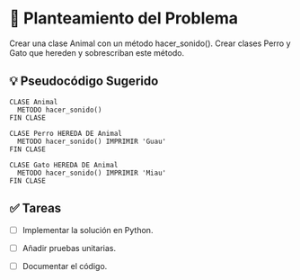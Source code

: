 # 📝 Planteamiento del Problema
Crear una clase Animal con un método hacer_sonido(). Crear clases Perro y Gato que hereden y sobrescriban este método.

## 💡 Pseudocódigo Sugerido
```
CLASE Animal
  METODO hacer_sonido()
FIN CLASE

CLASE Perro HEREDA DE Animal
  METODO hacer_sonido() IMPRIMIR 'Guau'
FIN CLASE

CLASE Gato HEREDA DE Animal
  METODO hacer_sonido() IMPRIMIR 'Miau'
FIN CLASE
```

## ✅ Tareas

-[ ] Implementar la solución en Python.

-[ ] Añadir pruebas unitarias.

-[ ] Documentar el código.